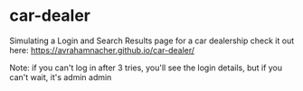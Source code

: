 # car-dealer

Simulating a Login and Search Results page for a car dealership
check it out here: https://avrahamnacher.github.io/car-dealer/

Note: if you can't log in after 3 tries, you'll see the login details,
but if you can't wait, it's admin admin
